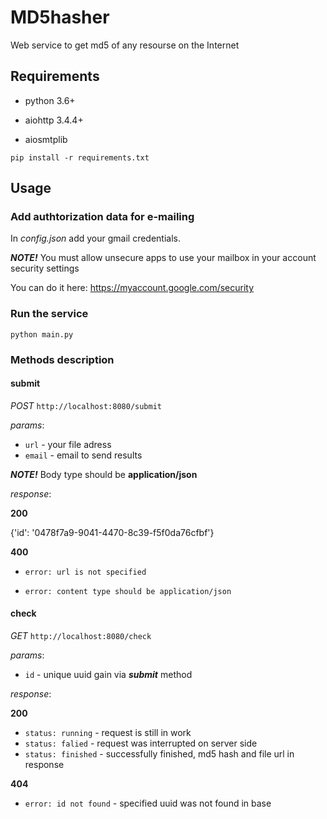 # MD5hasher
Web service to get md5 of any resourse on the Internet

## Requirements
* python 3.6+

* aiohttp 3.4.4+
* aiosmtplib

`pip install -r requirements.txt`

## Usage
### Add authtorization data for e-mailing

In *config.json* add your gmail credentials.

__*NOTE!*__ You must allow unsecure apps to use your mailbox in your account security settings

You can do it here: https://myaccount.google.com/security

### Run the service

`python main.py`

### Methods description

#### submit

*POST* `http://localhost:8080/submit`

*params*:

* `url` - your file adress
* `email` - email to send results

__*NOTE!*__ Body type should be **application/json**

*response*: 

__200__

{'id': '0478f7a9-9041-4470-8c39-f5f0da76cfbf'}

__400__

* `error: url is not specified`

* `error: content type should be application/json`

#### check

*GET* `http://localhost:8080/check`

*params*:

* `id` - unique uuid gain via __*submit*__ method

*response*:

__200__

* `status: running` - request is still in work
* `status: falied` - request was interrupted on server side
* `status: finished` - successfully finished, md5 hash and file url in response

__404__

* `error: id not found` - specified uuid was not found in base